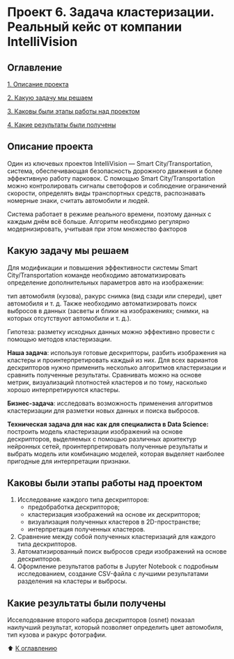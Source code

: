 # Проект 6. Задача кластеризации. Реальный кейс от компании IntelliVision

## Оглавление

[1. Описание проекта](https://github.com/Terr14/SF_DS/tree/main/SF_DataScience_projects/PROJECT-5.%20%D0%97%D0%B0%D0%B4%D0%B0%D1%87%D0%B0%20%D1%80%D0%B5%D0%B3%D1%80%D0%B5%D1%81%D1%81%D0%B8%D0%B8/readme.md/#Описание-проекта)

[2. Какую задачу мы решаем](https://github.com/Terr14/SF_DS/tree/main/SF_DataScience_projects/PROJECT-5.%20%D0%97%D0%B0%D0%B4%D0%B0%D1%87%D0%B0%20%D1%80%D0%B5%D0%B3%D1%80%D0%B5%D1%81%D1%81%D0%B8%D0%B8/readme.md/#Какую-задачу-мы-решаем)

[3. Каковы были этапы работы над проектом](https://github.com/Terr14/SF_DS/tree/main/SF_DataScience_projects/PROJECT-5.%20%D0%97%D0%B0%D0%B4%D0%B0%D1%87%D0%B0%20%D1%80%D0%B5%D0%B3%D1%80%D0%B5%D1%81%D1%81%D0%B8%D0%B8/readme.md/#Каковы-были-этапы-работы-над-проектом)

[4. Какие результаты были получены](https://github.com/Terr14/SF_DS/tree/main/SF_DataScience_projects/PROJECT-5.%20%D0%97%D0%B0%D0%B4%D0%B0%D1%87%D0%B0%20%D1%80%D0%B5%D0%B3%D1%80%D0%B5%D1%81%D1%81%D0%B8%D0%B8/readme.md/#Какие-результаты-были-получены)

## Описание проекта

Один из ключевых проектов IntelliVision — Smart City/Transportation, система, обеспечивающая безопасность дорожного движения и более эффективную работу парковок. С помощью Smart City/Transportation можно контролировать сигналы светофоров и соблюдение ограничений скорости, определять виды транспортных средств, распознавать номерные знаки, считать автомобили и людей.

Система работает в режиме реального времени, поэтому данных с каждым днём всё больше. Алгоритм необходимо регулярно модернизировать, учитывая при этом множество факторов

## Какую задачу мы решаем

Для модификации и повышения эффективности системы Smart City/Transportation команде необходимо автоматизировать определение дополнительных параметров авто на изображении:

тип автомобиля (кузова),
ракурс снимка (вид сзади или спереди),
цвет автомобиля и т. д.
Также необходимо автоматизировать поиск выбросов в данных (засветы и блики на изображениях; снимки, на которых отсутствуют автомобили и т. д.).

Гипотеза: разметку исходных данных можно эффективно провести с помощью методов кластеризации.

**Наша задача**: используя готовые дескрипторы, разбить изображения на кластеры и проинтерпретировать каждый из них. Для всех вариантов дескрипторов нужно применить несколько алгоритмов кластеризации и сравнить полученные результаты. Сравнивать можно на основе метрик, визуализаций плотностей кластеров и по тому, насколько хорошо интерпретируются кластеры.

**Бизнес-задача**: исследовать возможность применения алгоритмов кластеризации для разметки новых данных и поиска выбросов.

**Техническая задача для нас как для специалиста в Data Science:** построить модель кластеризации изображений на основе дескрипторов, выделяемых с помощью различных архитектур нейронных сетей, проинтерпретировать полученные результаты и выбрать модель или комбинацию моделей, которая выделяет наиболее пригодные для интерпретации признаки.

## Каковы были этапы работы над проектом

1. Исследование каждого типа дескрипторов:
    * предобработка дескрипторов;
    * кластеризация изображений на основе их дескрипторов;
    * визуализация полученных кластеров в 2D-пространстве;
    * интерпретация полученных кластеров.
2. Сравнение между собой полученных кластеризаций для каждого типа дескрипторов.
3. Автоматизированный поиск выбросов среди изображений на основе дескрипторов.
4. Оформление результатов работы в Jupyter Notebook с подробным исследованием, создание CSV-файла с лучшими результатами разделения на кластеры и выбросы.

## Какие результаты были получены

Исселодование второго набора дескрипторов (osnet) показал наилучший результат, который позволяет определить цвет автомобиля, тип кузова и ракурс фотографии.

:arrow_up: [К оглавлению](https://github.com/Terr14/SF_DS/tree/main/SF_DataScience_projects/PROJECT-5.%20%D0%97%D0%B0%D0%B4%D0%B0%D1%87%D0%B0%20%D1%80%D0%B5%D0%B3%D1%80%D0%B5%D1%81%D1%81%D0%B8%D0%B8/readme.md/#Оглавление)